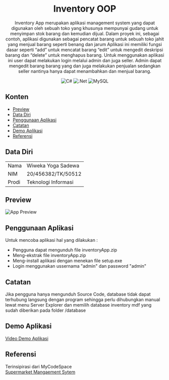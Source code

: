 <!-- markdownlint-configure-file {
  "MD013": {
    "code_blocks": false,
    "tables": false
  },
  "MD033": false,
  "MD041": false
} -->

<div align="center">

# Inventory OOP
  
Inventory App merupakan aplikasi management system yang dapat digunakan oleh sebuah toko yang khusunya mempunyai gudang untuk menyimpan stok barang dan kemudian dijual. Dalam proyek ini, sebagai contoh, aplikasi digunakan sebagai pencatat barang untuk sebuah toko jahit yang menjual barang seperti benang dan jarum
Aplikasi ini memiliki fungsi dasar seperti “add” untuk mencatat barang “edit” untuk mengedit deskripsi barang dan “delete” untuk menghapus barang. Untuk menggunakan aplikasi ini user dapat melakukan login melalui admin dan juga seller. Admin dapat mengedit barang barang yang dan juga melakukan penjualan sedangkan seller nantinya hanya dapat menambahkan dan menjual barang.

![C#](https://img.shields.io/badge/c%23-%23239120.svg?style=for-the-badge&logo=c-sharp&logoColor=white)
![.Net](https://img.shields.io/badge/.NET-5C2D91?style=for-the-badge&logo=.net&logoColor=white)
![MySQL](https://img.shields.io/badge/mysql-%2300f.svg?style=for-the-badge&logo=mysql&logoColor=white)
  
</div>
  
## Konten

* [Preview](#preview)
* [Data Diri](#data-diri)
* [Penggunaan Aplikasi](#penggunaan-aplikasi) 
* [Catatan](#catatan)
* [Demo Aplikasi](#demo-aplikasi)
* [Referensi](#referensi)
  
## Data Diri

|||
| ----- | --------------------|
| Nama  | Wiweka Yoga Sadewa  |
| NIM   | 20/456382/TK/50512  |
| Prodi | Teknologi Informasi |

## Preview

![App Preview][app-img]

## Penggunaan Aplikasi

Untuk mencoba aplikasi hal yang dilakukan :
- Pengguna dapat mengunduh file inventoryApp.zip
- Meng-ekstrak file inventoryApp.zip
- Meng-install aplikasi dengan menekan file setup.exe
- Login menggunakan ussernama "admin" dan password "admin"

## Catatan

Jika pengguna hanya mengunduh Source Code, database tidak dapat terhubung langsung dengan program sehingga perlu dihubungkan manual lewat menu Server Explorer dan memilih database inventory mdf yang sudah diberikan pada folder /database 

## Demo Aplikasi

[Video Demo Aplikasi][demo-video]

## Referensi

Terinsipirasi dari MyCodeSpace <br>
[Supermarket Mangaement Sytem][sumber-code]

[demo-video]: https://youtu.be/Nc_Lxt06TVg 
[sumber-code]: https://www.youtube.com/watch?v=i4YHCa92BdM
[app-img]: https://user-images.githubusercontent.com/70740913/210067836-5ab709a3-0360-433b-a854-cd8b8da7f2ca.png
